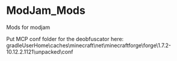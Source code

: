 ModJam_Mods
===========

Mods for modjam

Put MCP conf folder for the deobfuscator here:
	gradleUserHome\caches\minecraft\net\minecraftforge\forge\1.7.2-10.12.2.1121\unpacked\conf